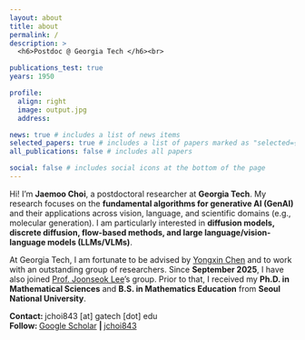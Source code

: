```yaml
---
layout: about
title: about
permalink: /
description: >
  <h6>Postdoc @ Georgia Tech </h6><br>

publications_test: true
years: 1950

profile:
  align: right
  image: output.jpg
  address:

news: true # includes a list of news items
selected_papers: true # includes a list of papers marked as "selected={true}"
all_publications: false # includes all papers

social: false # includes social icons at the bottom of the page
---
```


<p></p>

Hi! I’m <strong>Jaemoo Choi</strong>, a postdoctoral researcher at <strong>Georgia Tech</strong>.
My research focuses on the <strong>fundamental algorithms for generative AI (GenAI)</strong> and their applications across vision, language, and scientific domains (e.g., molecular generation). I am particularly interested in <strong>diffusion models, discrete diffusion, flow-based methods, and large language/vision-language models (LLMs/VLMs)</strong>.

At Georgia Tech, I am fortunate to be advised by <a href="https://scholar.google.com/citations?user=2z7iDDUAAAAJ&hl" target="_blank">Yongxin Chen</a> and to work with an outstanding group of researchers. Since <strong>September 2025</strong>, I have also joined <a href="https://scholar.google.com/citations?user=M-MfqpMAAAAJ&hl" target="_blank">Prof. Joonseok Lee</a>’s group. Prior to that, I received my <strong>Ph.D. in Mathematical Sciences</strong> and <strong>B.S. in Mathematics Education</strong> from <strong>Seoul National University</strong>.

<strong>Contact: </strong>
jchoi843 [at] gatech [dot] edu
<br>
<strong>Follow: </strong>
<a href="https://scholar.google.com/citations?user=Ba2G6sIAAAAJ" target="_blank" title="Google Scholar"><i class="ai ai-google-scholar"></i> Google Scholar</a>
<strong> | </strong>
<a href="https://github.com/jchoi843" target="_blank" title="GitHub"><i class="fab fa-github"></i> jchoi843</a>
<br><br>
